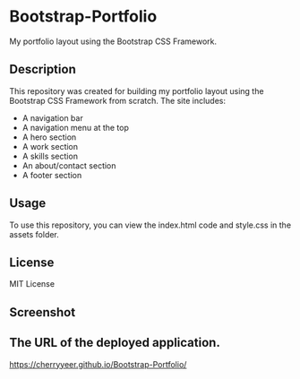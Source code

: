 # Bootstrap-Portfolio
My portfolio layout using the Bootstrap CSS Framework.

## Description

This repository was created for building my portfolio layout using the Bootstrap CSS Framework from scratch. The site includes:

* A navigation bar
* A navigation menu at the top
* A hero section
* A work section
* A skills section
* An about/contact section
* A footer section

## Usage

To use this repository, you can view the index.html code and style.css in the assets folder.

## License

MIT License

## Screenshot

## The URL of the deployed application.
https://cherryyeer.github.io/Bootstrap-Portfolio/
